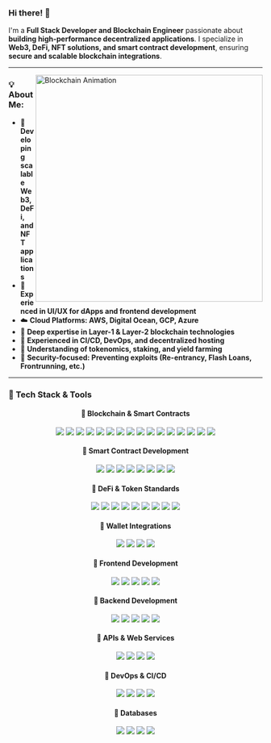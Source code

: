 ### Hi there! 👋  

I'm a **Full Stack Developer and Blockchain Engineer** passionate about **building high-performance decentralized applications**. I specialize in **Web3, DeFi, NFT solutions, and smart contract development**, ensuring **secure and scalable blockchain integrations**.

---
<img align="right" alt="Blockchain Animation" src="https://media.giphy.com/media/L1R1tvI9svkIWwpVYr/giphy.gif" width="450" />

### 💡 About Me:
- 🚀 **Developing scalable Web3, DeFi, and NFT applications**
- 🎨 **Experienced in UI/UX for dApps and frontend development**
- ☁️ **Cloud Platforms: AWS, Digital Ocean, GCP, Azure**
- 💎 **Deep expertise in Layer-1 & Layer-2 blockchain technologies**
- 🔧 **Experienced in CI/CD, DevOps, and decentralized hosting**
- 🏦 **Understanding of tokenomics, staking, and yield farming**
- 🔐 **Security-focused: Preventing exploits (Re-entrancy, Flash Loans, Frontrunning, etc.)**

---

### 🚀 Tech Stack & Tools

<div align="center">

#### 🔹 **Blockchain & Smart Contracts**
![](https://img.shields.io/badge/Network-BitCoin-informational?style=flat&logo=bitcoin&logoColor=white&color=3bac3a)
![](https://img.shields.io/badge/Network-Ethereum-informational?style=flat&logo=ethereum&logoColor=white&color=3bac3a)
![](https://img.shields.io/badge/Network-Solana-informational?style=flat&logo=solana&logoColor=white&color=3bac3a)
![](https://img.shields.io/badge/Network-Polkadot-informational?style=flat&logo=polkadot&logoColor=white&color=3bac3a)
![](https://img.shields.io/badge/Network-Binance_Smart_Chain-informational?style=flat&logo=binance&logoColor=white&color=3bac3a)
![](https://img.shields.io/badge/Network-Cardano-informational?style=flat&logo=cardano&logoColor=white&color=3bac3a)
![](https://img.shields.io/badge/Network-Tezos-informational?style=flat&logo=tezos&logoColor=white&color=3bac3a)
![](https://img.shields.io/badge/Network-Avalanche-informational?style=flat&logo=avalanche&logoColor=white&color=3bac3a)
![](https://img.shields.io/badge/Network-Fantom-informational?style=flat&logo=fantom&logoColor=white&color=3bac3a)
![](https://img.shields.io/badge/Network-Hyperledger-informational?style=flat&logo=hyperledger&logoColor=white&color=3bac3a)
![](https://img.shields.io/badge/Network-Stellar-informational?style=flat&logo=stellar&logoColor=white&color=3bac3a)
![](https://img.shields.io/badge/Network-Cosmos-informational?style=flat&logo=cosmos&logoColor=white&color=3bac3a)
![](https://img.shields.io/badge/Network-Algorand-informational?style=flat&logo=algorand&logoColor=white&color=3bac3a)
![](https://img.shields.io/badge/Network-Hedera-informational?style=flat&logo=hedera&logoColor=white&color=3bac3a)
![](https://img.shields.io/badge/Network-Arbitrum-informational?style=flat&logo=arbitrum&logoColor=white&color=3bac3a)
![](https://img.shields.io/badge/Network-Optimism-informational?style=flat&logo=optimism&logoColor=white&color=3bac3a)

#### 🔸 **Smart Contract Development**
![](https://img.shields.io/badge/Language-Solidity-informational?style=flat&logo=solidity&logoColor=white&color=3bac3a)
![](https://img.shields.io/badge/Language-Rust-informational?style=flat&logo=rust&logoColor=white&color=3bac3a)
![](https://img.shields.io/badge/Language-Vyper-informational?style=flat&logo=python&logoColor=white&color=3bac3a)
![](https://img.shields.io/badge/Framework-Hardhat-informational?style=flat&logo=ethereum&logoColor=white&color=3bac3a)
![](https://img.shields.io/badge/Framework-Truffle-informational?style=flat&logo=truffle&logoColor=white&color=3bac3a)
![](https://img.shields.io/badge/Framework-Foundry-informational?style=flat&logo=ethereum&logoColor=white&color=3bac3a)
![](https://img.shields.io/badge/Protocol-Web3.js-informational?style=flat&logo=javascript&logoColor=white&color=3bac3a)
![](https://img.shields.io/badge/Protocol-Ethers.js-informational?style=flat&logo=javascript&logoColor=white&color=3bac3a)

#### 🔹 **DeFi & Token Standards**
![](https://img.shields.io/badge/Token-ERC20-informational?style=flat&logo=ethereum&logoColor=white&color=3bac3a)
![](https://img.shields.io/badge/Token-ERC721-informational?style=flat&logo=ethereum&logoColor=white&color=3bac3a)
![](https://img.shields.io/badge/Token-ERC1155-informational?style=flat&logo=ethereum&logoColor=white&color=3bac3a)
![](https://img.shields.io/badge/Protocol-Uniswap-informational?style=flat&logo=uniswap&logoColor=white&color=3bac3a)
![](https://img.shields.io/badge/Protocol-Aave-informational?style=flat&logo=aave&logoColor=white&color=3bac3a)
![](https://img.shields.io/badge/Protocol-Compound-informational?style=flat&logo=compound&logoColor=white&color=3bac3a)
![](https://img.shields.io/badge/Protocol-PancakeSwap-informational?style=flat&logo=pancakeswap&logoColor=white&color=3bac3a)
![](https://img.shields.io/badge/Protocol-Curve-informational?style=flat&logo=curve&logoColor=white&color=3bac3a)
![](https://img.shields.io/badge/Protocol-Yearn_Finance-informational?style=flat&logo=yearn&logoColor=white&color=3bac3a)

#### 🔸 **Wallet Integrations**
![](https://img.shields.io/badge/Wallet-MetaMask-informational?style=flat&logo=metamask&logoColor=white&color=3bac3a)
![](https://img.shields.io/badge/Wallet-Trust_Wallet-informational?style=flat&logo=trust-wallet&logoColor=white&color=3bac3a)
![](https://img.shields.io/badge/Wallet-Ledger-informational?style=flat&logo=ledger&logoColor=white&color=3bac3a)
![](https://img.shields.io/badge/Wallet-Rainbow-informational?style=flat&logo=ethereum&logoColor=white&color=3bac3a)

#### 🔹 **Frontend Development**
![](https://img.shields.io/badge/Framework-React-informational?style=flat&logo=react&logoColor=white&color=3bac3a)
![](https://img.shields.io/badge/Framework-Vue-informational?style=flat&logo=vue.js&logoColor=white&color=3bac3a)
![](https://img.shields.io/badge/Framework-Angular-informational?style=flat&logo=angular&logoColor=white&color=3bac3a)
![](https://img.shields.io/badge/Framework-Next.js-informational?style=flat&logo=next.js&logoColor=white&color=3bac3a)
![](https://img.shields.io/badge/Framework-Tailwind_CSS-informational?style=flat&logo=tailwindcss&logoColor=white&color=3bac3a)

#### 🔹 **Backend Development**
![](https://img.shields.io/badge/Framework-Node.js-informational?style=flat&logo=node.js&logoColor=white&color=3bac3a)
![](https://img.shields.io/badge/Framework-Django-informational?style=flat&logo=django&logoColor=white&color=3bac3a)
![](https://img.shields.io/badge/Framework-Flask-informational?style=flat&logo=flask&logoColor=white&color=3bac3a)
![](https://img.shields.io/badge/Framework-Express.js-informational?style=flat&logo=express&logoColor=white&color=3bac3a)
![](https://img.shields.io/badge/Framework-FastAPI-informational?style=flat&logo=fastapi&logoColor=white&color=3bac3a)

#### 🔹 **APIs & Web Services**
![](https://img.shields.io/badge/API-GraphQL-informational?style=flat&logo=graphql&logoColor=white&color=3bac3a)
![](https://img.shields.io/badge/API-RESTful-informational?style=flat&logo=api&logoColor=white&color=3bac3a)
![](https://img.shields.io/badge/API-OpenAPI-informational?style=flat&logo=openapi&logoColor=white&color=3bac3a)
![](https://img.shields.io/badge/API-Postman-informational?style=flat&logo=postman&logoColor=white&color=3bac3a)

#### 🔹 **DevOps & CI/CD**
![](https://img.shields.io/badge/Tools-Docker-informational?style=flat&logo=docker&logoColor=white&color=3bac3a)
![](https://img.shields.io/badge/Tools-Kubernetes-informational?style=flat&logo=kubernetes&logoColor=white&color=3bac3a)
![](https://img.shields.io/badge/CI/CD-GitHub_Actions-informational?style=flat&logo=github-actions&logoColor=white&color=3bac3a)
![](https://img.shields.io/badge/CI/CD-Jenkins-informational?style=flat&logo=jenkins&logoColor=white&color=3bac3a)

#### 🔹 **Databases**
![](https://img.shields.io/badge/Database-PostgreSQL-informational?style=flat&logo=postgresql&logoColor=white&color=3bac3a)
![](https://img.shields.io/badge/Database-MySQL-informational?style=flat&logo=mysql&logoColor=white&color=3bac3a)
![](https://img.shields.io/badge/Database-MongoDB-informational?style=flat&logo=mongodb&logoColor=white&color=3bac3a)
![](https://img.shields.io/badge/Database-SQLite-informational?style=flat&logo=sqlite&logoColor=white&color=3bac3a)

</div>

